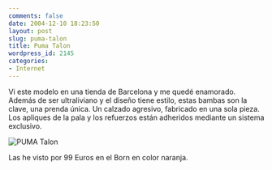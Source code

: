 ```yaml
---
comments: false
date: 2004-12-10 18:23:50
layout: post
slug: puma-talon
title: Puma Talon
wordpress_id: 2145
categories:
- Internet
---
```


Vi este modelo en una tienda de Barcelona y me quedé enamorado. Además de ser ultraliviano y el diseño tiene estilo, estas bambas son la clave, una prenda única. Un calzado agresivo, fabricado en una sola pieza. Los apliques de la pala y los refuerzos están adheridos mediante un sistema exclusivo.





![PUMA Talon](http://www.minid.net/images/puma-talon.png)





Las he visto por 99 Euros en el Born en color naranja.




 
